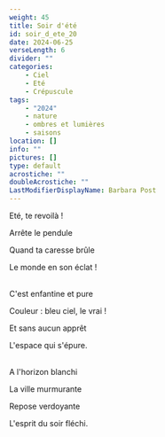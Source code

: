 ```yaml
---
weight: 45
title: Soir d'été
id: soir_d_ete_20
date: 2024-06-25
verseLength: 6
divider: ""
categories:
    - Ciel
    - Eté
    - Crépuscule
tags:
    - "2024"
    - nature
    - ombres et lumières
    - saisons
location: []
info: ""
pictures: []
type: default
acrostiche: ""
doubleAcrostiche: ""
LastModifierDisplayName: Barbara Post
---
```

Eté, te revoilà !

Arrête le pendule

Quand ta caresse brûle

Le monde en son éclat !

 \
C'est enfantine et pure

Couleur : bleu ciel, le vrai !

Et sans aucun apprêt

L'espace qui s'épure.

 \
A l'horizon blanchi

La ville murmurante

Repose verdoyante

L'esprit du soir fléchi.
